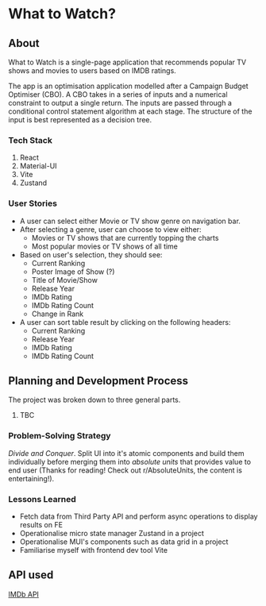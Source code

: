 # What to Watch?

## About
What to Watch is a single-page application that recommends popular TV shows and movies to users based on IMDB ratings.

The app is an optimisation application modelled after a Campaign Budget Optimiser (CBO). A CBO takes in a series of inputs and a numerical constraint to output a single return.
The inputs are passed through a conditional control statement algorithm at each stage.
The structure of the input is best represented as a decision tree.

### Tech Stack

1. React
2. Material-UI
3. Vite
4. Zustand

### User Stories

* A user can select either Movie or TV show genre on navigation bar.
* After selecting a genre, user can choose to view either:
    * Movies or TV shows that are currently topping the charts
    * Most popular movies or TV shows of all time    
* Based on user's selection, they should see:
    * Current Ranking
    * Poster Image of Show (?)
    * Title of Movie/Show
    * Release Year 
    * IMDb Rating
    * IMDb Rating Count
    * Change in Rank
* A user can sort table result by clicking on the following headers:
    * Current Ranking
    * Release Year 
    * IMDb Rating
    * IMDb Rating Count

## Planning and Development Process

The project was broken down to three general parts. 
1. TBC  

### Problem-Solving Strategy

_Divide and Conquer_. Split UI into it's atomic components and build them individually before merging them into _absolute units_ that provides value to end user (Thanks for reading! Check out r/AbsoluteUnits, the content is entertaining!).

### Lessons Learned

* Fetch data from Third Party API and perform async operations to display results on FE
* Operationalise micro state manager Zustand in a project
* Operationalise MUI's components such as data grid in a project
* Familiarise myself with frontend dev tool Vite



## API used

[IMDb API](https://imdb-api.com/api/)
